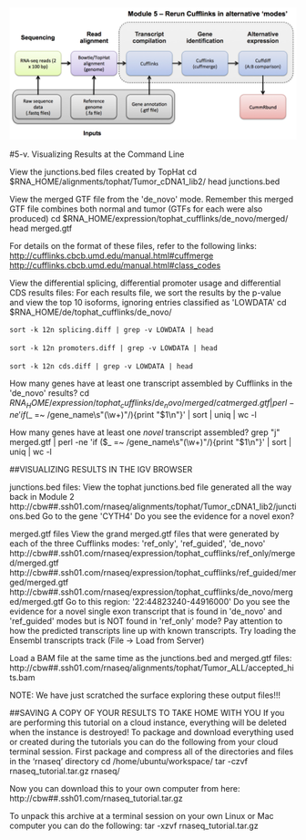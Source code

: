 ![RNA-seq Flowchart - Module 5](Images/RNA-seq_Flowchart5.png)

#5-v. Visualizing Results at the Command Line
	
View the junctions.bed files created by TopHat
	cd $RNA_HOME/alignments/tophat/Tumor_cDNA1_lib2/
	head junctions.bed
	
View the merged GTF file from the 'de_novo' mode.  Remember this merged GTF file combines both normal and tumor (GTFs for each were also produced)
	cd $RNA_HOME/expression/tophat_cufflinks/de_novo/merged/
	head merged.gtf
	
For details on the format of these files, refer to the following links:
http://cufflinks.cbcb.umd.edu/manual.html#cuffmerge
http://cufflinks.cbcb.umd.edu/manual.html#class_codes
	
View the differential splicing, differential promoter usage and differential CDS results files:
For each results file, we sort the results by the p-value and view the top 10 isoforms, ignoring entries classified as 'LOWDATA'
	cd $RNA_HOME/de/tophat_cufflinks/de_novo/
	
	sort -k 12n splicing.diff | grep -v LOWDATA | head
	
	sort -k 12n promoters.diff | grep -v LOWDATA | head
	
	sort -k 12n cds.diff | grep -v LOWDATA | head
	
How many genes have at least one transcript assembled by Cufflinks in the 'de_novo' results?
	cd $RNA_HOME/expression/tophat_cufflinks/de_novo/merged/
	cat merged.gtf | perl -ne 'if ($_ =~ /gene_name\s\"(\w+)\"/){print "$1\n"}' | sort | uniq | wc -l
	
How many genes have at least one *novel* transcript assembled?
	grep "j" merged.gtf | perl -ne 'if ($_ =~ /gene_name\s\"(\w+)\"/){print "$1\n"}' | sort | uniq | wc -l
	
	
##VISUALIZING RESULTS IN THE IGV BROWSER
	
 junctions.bed files:
 View the tophat junctions.bed file generated all the way back in Module 2
 http://cbw##.ssh01.com/rnaseq/alignments/tophat/Tumor_cDNA1_lib2/junctions.bed
 Go to the gene 'CYTH4'
 Do you see the evidence for a novel exon?
	
 merged.gtf files
 View the grand merged.gtf files that were generated by each of the three Cufflinks modes: 'ref_only', 'ref_guided', 'de_novo'
 http://cbw##.ssh01.com/rnaseq/expression/tophat_cufflinks/ref_only/merged/merged.gtf
 http://cbw##.ssh01.com/rnaseq/expression/tophat_cufflinks/ref_guided/merged/merged.gtf
 http://cbw##.ssh01.com/rnaseq/expression/tophat_cufflinks/de_novo/merged/merged.gtf
 Go to this region: '22:44823240-44916000'
 Do you see the evidence for a novel single exon transcript that is found in 'de_novo' and 'ref_guided' modes but is NOT found in 'ref_only' mode?
 Pay attention to how the predicted transcripts line up with known transcripts.  Try loading the Ensembl transcripts track (File -> Load from Server)
	
Load a BAM file at the same time as the junctions.bed and merged.gtf files:
	http://cbw##.ssh01.com/rnaseq/alignments/tophat/Tumor_ALL/accepted_hits.bam
	
NOTE: We have just scratched the surface exploring these output files!!!
	
	
 ##SAVING A COPY OF YOUR RESULTS TO TAKE HOME WITH YOU
 If you are performing this tutorial on a cloud instance, everything will be deleted when the instance is destroyed!
 To package and download everything used or created during the tutorials you can do the following from your cloud terminal session.
 First package and compress all of the directories and files in the ‘rnaseq’ directory
	cd /home/ubuntu/workspace/
	tar -czvf rnaseq_tutorial.tar.gz rnaseq/
	
 Now you can download this to your own computer from here:
 http://cbw##.ssh01.com/rnaseq_tutorial.tar.gz
	
 To unpack this archive at a terminal session on your own Linux or Mac computer you can do the following:
	tar -xzvf rnaseq_tutorial.tar.gz
	
